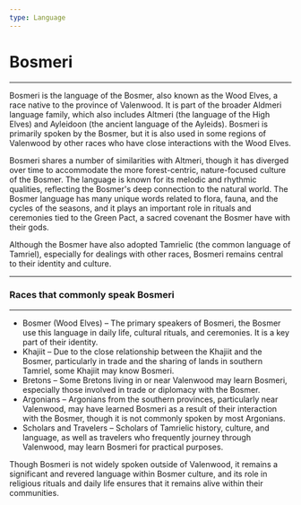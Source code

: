 ```yaml
---
type: Language
---
```

# Bosmeri

---

Bosmeri is the language of the Bosmer, also known as the Wood Elves, a race native to the province of Valenwood. It is part of the broader Aldmeri language family, which also includes Altmeri (the language of the High Elves) and Ayleidoon (the ancient language of the Ayleids). Bosmeri is primarily spoken by the Bosmer, but it is also used in some regions of Valenwood by other races who have close interactions with the Wood Elves.

Bosmeri shares a number of similarities with Altmeri, though it has diverged over time to accommodate the more forest-centric, nature-focused culture of the Bosmer. The language is known for its melodic and rhythmic qualities, reflecting the Bosmer's deep connection to the natural world. The Bosmer language has many unique words related to flora, fauna, and the cycles of the seasons, and it plays an important role in rituals and ceremonies tied to the Green Pact, a sacred covenant the Bosmer have with their gods.

Although the Bosmer have also adopted Tamrielic (the common language of Tamriel), especially for dealings with other races, Bosmeri remains central to their identity and culture.

---

### Races that commonly speak Bosmeri

---
- Bosmer (Wood Elves) – The primary speakers of Bosmeri, the Bosmer use this language in daily life, cultural rituals, and ceremonies. It is a key part of their identity.
- Khajiit – Due to the close relationship between the Khajiit and the Bosmer, particularly in trade and the sharing of lands in southern Tamriel, some Khajiit may know Bosmeri.
- Bretons – Some Bretons living in or near Valenwood may learn Bosmeri, especially those involved in trade or diplomacy with the Bosmer.
- Argonians – Argonians from the southern provinces, particularly near Valenwood, may have learned Bosmeri as a result of their interaction with the Bosmer, though it is not commonly spoken by most Argonians.
- Scholars and Travelers – Scholars of Tamrielic history, culture, and language, as well as travelers who frequently journey through Valenwood, may learn Bosmeri for practical purposes.

Though Bosmeri is not widely spoken outside of Valenwood, it remains a significant and revered language within Bosmer culture, and its role in religious rituals and daily life ensures that it remains alive within their communities.
